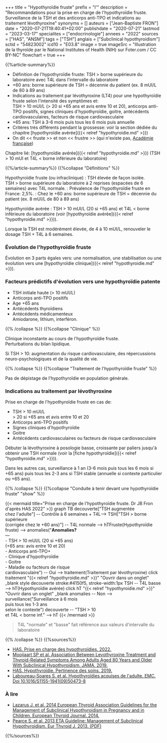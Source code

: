 +++
title = "Hypothyroïdie fruste"
prefix = "l'"
description = "Recommandations pour la prise en charge de l'hypothyroïdie fruste. Surveillance de la TSH et des anticorps anti-TPO et indications au traitement lévothyroxine"
synonyms = []
auteurs = ["Jean-Baptiste FRON"]
date = "2020-07-21T19:40:41+02:00"
publishdate = "2020-07-21"
lastmod = "2023-03-17"
specialites = ["endocrinologie"]
annees = "2022"
sources = ["HAS", "ANSM"]
tags = ["TSH"]
anglais = ["Subclinical hypothyroidism"]
sctid = "54823002"
icd10 = "E03.8"
image = true
imageSrc = "Illustration de la thyroïde par le National Institutes of Health (NIH) sur Foter.com / CC BY-NC"
flowchart = true
+++

{{%article-summary%}}

- Définition de l'hypothyroïdie fruste: TSH > borne supérieure du laboratoire avec T4L dans l'intervalle du laboratoire
- +60 ans: borne supérieure de TSH = décennie du patient (ex. 8 mUI/L de 80 à 89 ans)
- Indications au traitement par lévothyroxine (LT4) pour une hypothyroïdie fruste selon l'intensité des symptômes et:  
  TSH > 10 mUI/L (> 20 si +65 ans et avis entre 10 et 20), anticorps anti-TPO positifs, signes cliniques d'hypothyroïdie, goitre, antécédents cardiovasculaires, facteurs de risque cardiovasculaire
- +65 ans: TSH à 3-6 mois puis tous les 6 mois puis annuelle
- Critères très différents pendant la grossesse: voir la section dédiée du chapitre [hypothyroïdie avérée]({{< relref "hypothyroidie.md" >}})
- On dit << fruste >> et non << frustre >> (qui n'existe pas, [Académie française](https://www.dictionnaire-academie.fr/article/A9F1803))

Chapitre lié: [hypothyroïdie avérée]({{< relref "hypothyroidie.md" >}}) (TSH > 10 mUI et T4L < borne inférieure du laboratoire)

{{%/article-summary%}}
{{%collapse "Définitions" %}}

Hypothyroïdie fruste (ou infraclinique)
: TSH élevée de façon isolée.  
TSH > borne supérieure du laboratoire à 2 reprises (espacées de 6 semaines) avec T4L normale.
: Prévalence de l'hypothyroïdie fruste en France: 2,5%.
: Chez le +60 ans: borne supérieure de TSH = décennie du patient (ex. 8 mUI/L de 80 à 89 ans)

Hypothyroïdie avérée
: TSH > 10 mUI/L (20 si +65 ans) et T4L < borne inférieure du laboratoire (voir [hypothyroïdie avérée]({{< relref "hypothyroidie.md" >}})).

Lorsque la TSH est modérément élevée, de 4 à 10 mUI/L, renouveler le dosage TSH + T4L à 6 semaines.

### Évolution de l'hypothyroïdie fruste

Évolution en 3 parts égales vers: une normalisation, une stabilisation ou une évolution vers une [hypothyroïdie clinique]({{< relref "hypothyroidie.md" >}}).

### Facteurs prédictifs d'évolution vers une hypothyroïdie patente

- TSH initiale haute (> 10 mUI/L)
- Anticorps anti-TPO positifs
- Age +65 ans
- Antécédents thyroïdiens
- Antécédents médicamenteux  
  Amiodarone, lithium, interféron.

{{% /collapse %}}
{{%collapse "Clinique" %}}

Clinique inconstante au cours de l'hypothyroïdie fruste.  
Perturbations du bilan lipidique.

Si TSH > 10: augmentation du risque cardiovasculaire, des répercussions neuro-psychologiques et de la qualité de vie.

{{% /collapse %}}
{{%collapse "Traitement de l'hypothyroïdie fruste" %}}

Pas de dépistage de l'hypothyroïdie en population générale.

### Indications au traitement par lévothyroxine

Prise en charge de l'hypothyroïdie fruste en cas de:

- TSH > 10 mUI/L  
  \> 20 si +65 ans et avis entre 10 et 20
- Anticorps anti-TPO positifs
- Signes cliniques d'hypothyroïdie
- Goitre
- Antécédents cardiovasculaires ou facteurs de risque cardiovasculaire

Débuter la lévothyroxine à posologie basse, croissante par paliers jusqu'à obtenir une TSH normale (voir la [fiche hypothyroïdie]({{< relref "hypothyroidie.md" >}})).

Dans les autres cas, surveillance à 1 an (3-6 mois puis tous les 6 mois si +65 ans) puis tous les 2-3 ans si TSH stable (annuelle si contexte particulier ou +65 ans).

{{% /collapse %}}
{{%collapse "Conduite à tenir devant une hypothyroïdie fruste" "show" %}}

{{< mermaid title="Prise en charge de l'hypothyroïdie fruste. Dr JB Fron d'après HAS 2022" >}}
graph TB
  decouverte["TSH augmentée<br>chez l'adulte"] -- Contrôle à 6 semaines + T4L--> TSH["TSH &gt; borne supérieure<br>(corrigée chez le +60 ans)"] -- T4L normale --> hTFruste(Hypothyroïdie fruste) --> anomalies("<b>Anomalies?</b><br>—<br>- TSH &gt; 10 mUI/L (20 si +65 ans)<br>(+65 ans: avis entre 10 et 20)<br>- Anticorps anti-TPO+<br>- Clinique d'hypothyroïdie<br>- Goitre<br>- Maladie ou facteurs de risque<br>cardiovasculaire") -- Oui --> traitement(Traitement par lévothyroxine)
  click traitement "{{< relref "hypothyroidie.md" >}}" "Ouvrir dans un onglet" _blank
  style decouverte stroke:#4150f5, stroke-width:1px
  TSH -- T4L basse --> hT(Hypothyroïdie avérée)
    click hT "{{< relref "hypothyroidie.md" >}}" "Ouvrir dans un onglet" _blank
    anomalies -- Non --> surveillance("Surveillance à 6 mois<br>puis tous les 1-3 ans<br>selon le contexte")
  decouverte -- "TSH &gt; 10<br>et T4L &lt; borne inf." --> hT
{{< /mermaid >}}

> T4L "normale" et "basse" fait référence aux valeurs d'intervalle du laboratoire

{{% /collapse %}}
{{%sources%}}

- [HAS. Prise en charge des hypothyroïdies. 2022.](https://www.has-sante.fr/jcms/p_3216305/fr/prise-en-charge-des-dysthyroidies-chez-l-adulte)
- [Mooijaart SP et al. Association Between Levothyroxine Treatment and Thyroid-Related Symptoms Among Adults Aged 80 Years and Older With Subclinical Hypothyroidism. JAMA. 2019.](https://doi.org/10.1001/jama.2019.17274)
- [HAS. Hypothyroïdie. Pertinence des soins. 2019.](https://www.has-sante.fr/portail/jcms/c_2910740/fr/pertinence-des-soins-hypothyroidie)
- [Laboureau-Soares S. et al. Hypothyroïdies acquises de l'adulte. EMC. Doi 10.1016/S1155-1941(09)50473-8](https://www.em-select.com/article/224074)

### À lire

- [Lazarus J. et al. 2014 European Thyroid Association Guidelines for the Management of Subclinical Hypothyroidism in Pregnancy and in Children. European Thyroid Journal. 2014.](https://etj.bioscientifica.com/view/journals/etj/3/2/ETJ362597.xml)
- [Pearce S. et al. 2013 ETA Guideline: Management of Subclinical Hypothyroidism. Eur Thyroid J. 2013. (PDF)](https://www.eurothyroid.com/files/download/ETA-Guideline-Management-of-Subclinical-Hypothyroidism.pdf)

{{%/sources%}}
